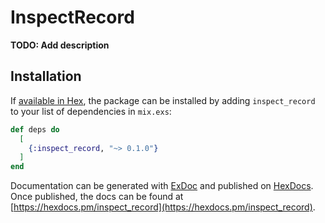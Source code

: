 # InspectRecord

**TODO: Add description**

## Installation

If [available in Hex](https://hex.pm/docs/publish), the package can be installed
by adding `inspect_record` to your list of dependencies in `mix.exs`:

```elixir
def deps do
  [
    {:inspect_record, "~> 0.1.0"}
  ]
end
```

Documentation can be generated with [ExDoc](https://github.com/elixir-lang/ex_doc)
and published on [HexDocs](https://hexdocs.pm). Once published, the docs can
be found at [https://hexdocs.pm/inspect_record](https://hexdocs.pm/inspect_record).

